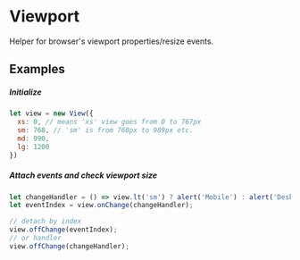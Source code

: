 # Viewport

Helper for browser's viewport properties/resize events.

## Examples
##### Initialize
```javascript
let view = new View({ 
  xs: 0, // means 'xs' view goes from 0 to 767px
  sm: 768, // 'sm' is from 768px to 989px etc.
  md: 990, 
  lg: 1200 
})
```
##### Attach events and check viewport size
```javascript
let changeHandler = () => view.lt('sm') ? alert('Mobile') : alert('Desktop');
let eventIndex = view.onChange(changeHandler);

// detach by index
view.offChange(eventIndex);
// or handler
view.offChange(changeHandler);
```
